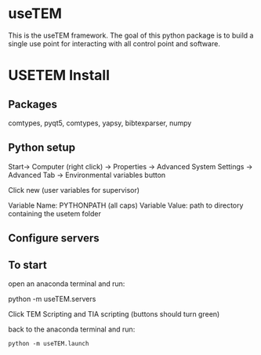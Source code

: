 # useTEM

This is the useTEM framework.  The goal of this python package is to build a single use point for interacting with all control point and software.  


# USETEM Install

## Packages

comtypes, pyqt5, comtypes, yapsy, bibtexparser, numpy


## Python setup

Start->  Computer (right click) -> Properties -> Advanced System Settings -> Advanced Tab -> Environmental variables button

Click new (user variables for supervisor)

Variable Name: PYTHONPATH (all caps)
Variable Value: path to directory containing the usetem folder


## Configure servers


## To start

open an anaconda terminal and run:

  python -m useTEM.servers

Click TEM Scripting and TIA scripting (buttons should turn green)

back to the anaconda terminal and run:

	python -m useTEM.launch

